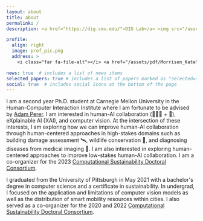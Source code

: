 ```yaml
---
layout: about
title: about
permalink: /
description: <a href="https://dig.cmu.edu/">DIG Lab</a> <img src="/assets/img/DIG-light.svg" height=30px/> @ Carnegie Mellon University. 

profile:
  align: right
  image: prof_pic.png
  address: >
    <i class="far fa-file-alt"></i> <a href="/assets/pdf/Morrison_Katelyn_Resume.pdf">Current Resume</a>

news: true  # includes a list of news items
selected_papers: true # includes a list of papers marked as "selected={true}"
social: true  # includes social icons at the bottom of the page
---
```


I am a second year Ph.D. student at Carnegie Mellon University in the Human-Computer Interaction Institute where I am fortunate to be advised by [Adam Perer](https://perer.org/). I am interested in human-AI collaboration (👩🏻‍💼 + 🤖), eXplainable AI (XAI), and computer vision. At the intersection of these interests, I am exploring how we can improve human-AI collaboration through human-centered approaches in high-stakes domains such as building damage assessment 🛰, wildlife conservation 🦜, and diagnosing diseases from medical imaging 🩻. I am also interested in exploring human-centered approaches to improve low-stakes human-AI collaboration. I am a co-organizer for the 2023 [Computational Sustainability Doctoral Consortium](http://www.compsust.net/compsust-2020/). 

I graduated from the University of Pittsburgh in May 2021 with a bachelor's degree in computer science and a certificate in sustainability. In undergrad, I focused on the application and limitations of computer vision models as well as the distribution of smart mobility resources within cities. I also served as a co-organizer for the 2020 and 2022 [Computational Sustainability Doctoral Consortium](http://www.compsust.net/compsust-2020/). 